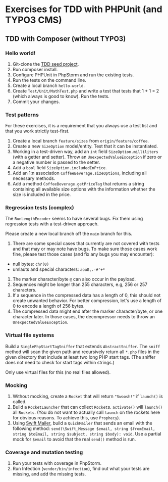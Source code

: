 # Exercises for TDD with PHPUnit (and TYPO3 CMS)

## TDD with Composer (without TYPO3)

### Hello world!

1. Git-clone the [TDD seed project](https://github.com/oliverklee/tdd-seed).
1. Run composer install.
1. Configure PHPUnit in PhpStorm and run the existing tests.
1. Run the tests on the command line.
1. Create a local branch `hello-world`.
1. Create `Test/Unit/MathTest.php` and write a test that tests that 1 + 1 = 2
   (which always is good to know). Run the tests.
1. Commit your changes.

### Test patterns

For these exercises, it is a requirement that you always use a test list and
that you work strictly test-first.

1. Create a local branch `feature/sizes` from `origin/feature/coffee`.
1. Create a new `SizeOption` model/entity. Test that it can be instantiated.
1. Working in a test-driven way, add an `int` field `SizeOption.milliliters`
   (with a getter and setter).
   Throw an `UnexpectedValueException` if zero or a negative number is passed
   to the setter.
1. Add a `bool` field `SizeOption.includedInPrice`.
1. Add an 1:n association `CoffeeBeverage.sizeOptions`, including all necessary
   methods.
1. Add a method `CoffeeBeverage.getPriceTag` that returns a string containing
   all available size options with the information whether the size is included
   in the price.

### Regression tests (complex)

The `RunLengthEncoder` seems to have several bugs. Fix them using regression
tests with a test-driven approach.

Please create a new local branch off the `main` branch for this.

1. There are some special cases that currently are not covered with tests and
  that may or may note have bugs. To make sure those cases work fine, please
  test those cases (and fix any bugs you may encounter):
  - null bytes: `chr(0)`
  - umlauts and special characters: `äöüß,.-#'+*`
1. The marker character/byte `@` can also occur in the payload.
1. Sequences might be longer than 255 characters, e.g, 256 or 257 characters.
1. If a sequence in the compressed data has a length of 0, this should not
  create unwanted behavior. For better compression, let's use a length of 0
  to encode a length of 256 bytes.  
1. The compressed data might end after the marker character/byte, or one
  character later. In those cases, the decompressor needs to throw an
  `UnexpectedValueException`.

### Virtual file systems

Build a `SinglePhpStartTagSniffer` that extends `AbstractSniffer`.
The `sniff` method will scan the given path and
recursively return all `*.php` files in the given directory that include
at least two long PHP start tags.
(The sniffer does not need to check for start tags within strings.)

Only use virtual files for this (no real files allowed).

### Mocking

1. Without mocking, create a `Rocket` that will return `"Swoosh!"`
   if `launch()` is called.
1. Build a `RocketLauncher` that can collect `Rocket`s.
   `activate()` will `launch()` all `Rockets`.
   (You do not want to actually call `launch` on the rockets here
   for obvious reasons. To achieve this, use `Prophecy`).
1. Using [Swift Mailer](https://swiftmailer.symfony.com/docs/introduction.html),
   build a `QuickMailer` that sends an email with the following method:
   `send(\Swift_Message $email, string $fromEmail, string $toEmail, string $subject, string $body): void`.
   Use a partial mock for `$email` to avoid that the real `send()` method
   is run.

### Coverage and mutation testing

1. Run your tests with coverage in PhpStorm.
1. Run Infection (`vendor/bin/infection`), find out what your tests are
   missing, and add the missing tests.
